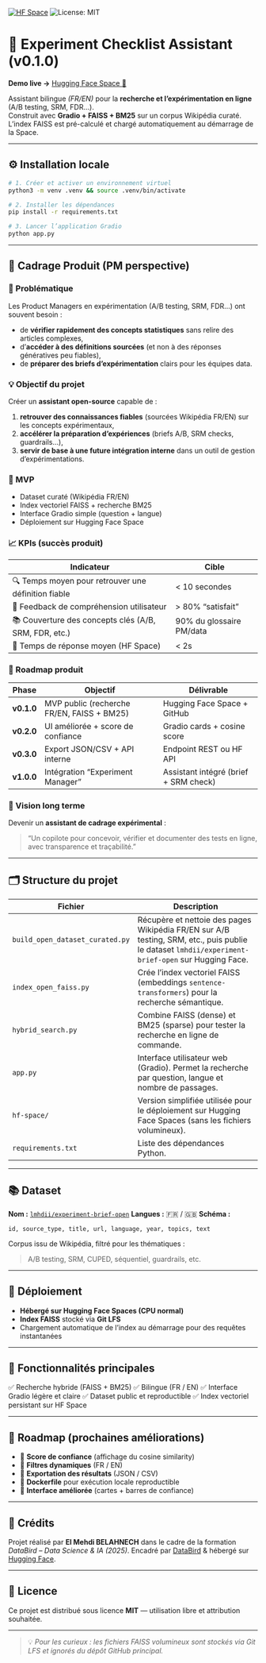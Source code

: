 [![HF Space](https://img.shields.io/badge/🤗-HuggingFace%20Space-yellow)](https://huggingface.co/spaces/lmhdii/experiment-checklist-assistant)
![License: MIT](https://img.shields.io/badge/License-MIT-green.svg)

# 🧪 Experiment Checklist Assistant (v0.1.0)

**Demo live →** [Hugging Face Space 🚀](https://huggingface.co/spaces/lmhdii/experiment-checklist-assistant)

Assistant bilingue *(FR/EN)* pour la **recherche et l’expérimentation en ligne** (A/B testing, SRM, FDR…).  
Construit avec **Gradio + FAISS + BM25** sur un corpus Wikipédia curaté.  
L’index FAISS est pré-calculé et chargé automatiquement au démarrage de la Space.

---

## ⚙️ Installation locale

```bash
# 1. Créer et activer un environnement virtuel
python3 -m venv .venv && source .venv/bin/activate

# 2. Installer les dépendances
pip install -r requirements.txt

# 3. Lancer l’application Gradio
python app.py
```

---

## 🧭 Cadrage Produit (PM perspective)

### 🎯 Problématique
Les Product Managers en expérimentation (A/B testing, SRM, FDR…) ont souvent besoin :
- de **vérifier rapidement des concepts statistiques** sans relire des articles complexes,  
- d’**accéder à des définitions sourcées** (et non à des réponses génératives peu fiables),  
- de **préparer des briefs d’expérimentation** clairs pour les équipes data.

### 💡 Objectif du projet
Créer un **assistant open-source** capable de :
1. **retrouver des connaissances fiables** (sourcées Wikipédia FR/EN) sur les concepts expérimentaux,  
2. **accélérer la préparation d’expériences** (briefs A/B, SRM checks, guardrails…),  
3. **servir de base à une future intégration interne** dans un outil de gestion d’expérimentations.

### 🧱 MVP
- Dataset curaté (Wikipédia FR/EN)
- Index vectoriel FAISS + recherche BM25
- Interface Gradio simple (question + langue)
- Déploiement sur Hugging Face Space

### 📈 KPIs (succès produit)
| Indicateur | Cible |
|-------------|--------|
| 🔍 Temps moyen pour retrouver une définition fiable | < 10 secondes |
| 💬 Feedback de compréhension utilisateur | > 80% “satisfait” |
| 📚 Couverture des concepts clés (A/B, SRM, FDR, etc.) | 90% du glossaire PM/data |
| 🚀 Temps de réponse moyen (HF Space) | < 2s |

### 🧭 Roadmap produit
| Phase | Objectif | Délivrable |
|-------|------------|------------|
| **v0.1.0** | MVP public (recherche FR/EN, FAISS + BM25) | Hugging Face Space + GitHub |
| **v0.2.0** | UI améliorée + score de confiance | Gradio cards + cosine score |
| **v0.3.0** | Export JSON/CSV + API interne | Endpoint REST ou HF API |
| **v1.0.0** | Intégration “Experiment Manager” | Assistant intégré (brief + SRM check) |

### 💬 Vision long terme
Devenir un **assistant de cadrage expérimental** :
> “Un copilote pour concevoir, vérifier et documenter des tests en ligne, avec transparence et traçabilité.”

---



## 🗂 Structure du projet

| Fichier                         | Description                                                                                                                                       |
| ------------------------------- | ------------------------------------------------------------------------------------------------------------------------------------------------- |
| `build_open_dataset_curated.py` | Récupère et nettoie des pages Wikipédia FR/EN sur A/B testing, SRM, etc., puis publie le dataset `lmhdii/experiment-brief-open` sur Hugging Face. |
| `index_open_faiss.py`           | Crée l’index vectoriel FAISS (embeddings `sentence-transformers`) pour la recherche sémantique.                                                   |
| `hybrid_search.py`              | Combine FAISS (dense) et BM25 (sparse) pour tester la recherche en ligne de commande.                                                             |
| `app.py`                        | Interface utilisateur web (Gradio). Permet la recherche par question, langue et nombre de passages.                                               |
| `hf-space/`                     | Version simplifiée utilisée pour le déploiement sur Hugging Face Spaces (sans les fichiers volumineux).                                           |
| `requirements.txt`              | Liste des dépendances Python.                                                                                                                     |

---

## 📚 Dataset

**Nom :** [`lmhdii/experiment-brief-open`](https://huggingface.co/datasets/lmhdii/experiment-brief-open)
**Langues :** 🇫🇷 / 🇬🇧
**Schéma :**

```
id, source_type, title, url, language, year, topics, text
```

Corpus issu de Wikipédia, filtré pour les thématiques :

> A/B testing, SRM, CUPED, séquentiel, guardrails, etc.

---

## 🚀 Déploiement

* **Hébergé sur Hugging Face Spaces (CPU normal)**
* **Index FAISS** stocké via **Git LFS**
* Chargement automatique de l’index au démarrage pour des requêtes instantanées

---

## 🧭 Fonctionnalités principales

✅ Recherche hybride (FAISS + BM25)
✅ Bilingue (FR / EN)
✅ Interface Gradio légère et claire
✅ Dataset public et reproductible
✅ Index vectoriel persistant sur HF Space

---

## 🧩 Roadmap (prochaines améliorations)

* 🔹 **Score de confiance** (affichage du cosine similarity)
* 🔹 **Filtres dynamiques** (FR / EN)
* 🔹 **Exportation des résultats** (JSON / CSV)
* 🔹 **Dockerfile** pour exécution locale reproductible
* 🔹 **Interface améliorée** (cartes + barres de confiance)

---

## 🧠 Crédits

Projet réalisé par **El Mehdi BELAHNECH** dans le cadre de la formation *DataBird – Data Science & IA (2025)*.
Encadré par [DataBird](https://www.databird.ai/) & hébergé sur [Hugging Face](https://huggingface.co/).

---

## 📄 Licence

Ce projet est distribué sous licence **MIT** — utilisation libre et attribution souhaitée.

---

> 💡 *Pour les curieux : les fichiers FAISS volumineux sont stockés via Git LFS et ignorés du dépôt GitHub principal.*

```